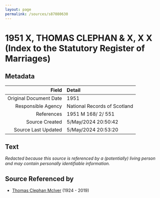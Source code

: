 ```yaml
---
layout: page
permalink: /sources/s87080630
---
```


# 1951 X, THOMAS CLEPHAN & X, X X (Index to the Statutory Register of Marriages)

## Metadata

Field | Detail
---:|:---
Original Document Date | 1951
Responsible Agency | National Records of Scotland
References | 1951 M 168/ 2/ 551
Source Created | 5/May/2024 20:50:42
Source Last Updated | 5/May/2024 20:53:20

## Text

_Redacted because this source is referenced by a (potentially) living person and may contain personally identifiable information._

## Source Referenced by

* [Thomas Clephan McIver](../people/@74287888@-thomas-clephan-mciver-b1924-d2019.md) (1924 - 2019)
